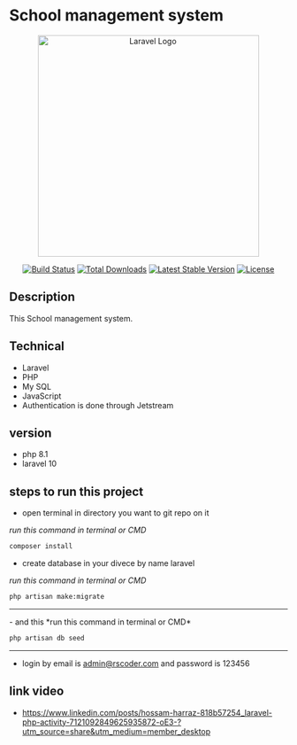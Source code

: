 # School management system
<p align="center"><a href="https://laravel.com" target="_blank"><img src="https://raw.githubusercontent.com/laravel/art/master/logo-lockup/5%20SVG/2%20CMYK/1%20Full%20Color/laravel-logolockup-cmyk-red.svg" width="400" alt="Laravel Logo"></a></p>

<p align="center">
<a href="https://github.com/laravel/framework/actions"><img src="https://github.com/laravel/framework/workflows/tests/badge.svg" alt="Build Status"></a>
<a href="https://packagist.org/packages/laravel/framework"><img src="https://img.shields.io/packagist/dt/laravel/framework" alt="Total Downloads"></a>
<a href="https://packagist.org/packages/laravel/framework"><img src="https://img.shields.io/packagist/v/laravel/framework" alt="Latest Stable Version"></a>
<a href="https://packagist.org/packages/laravel/framework"><img src="https://img.shields.io/packagist/l/laravel/framework" alt="License"></a>
</p>

## Description
This  School management system.

## Technical 
- Laravel
- PHP
- My SQL
- JavaScript
- Authentication is done through Jetstream

## version
- php 8.1
- laravel 10
  
## steps to run this project <br>
- open terminal in directory you want to git repo on it
  
*run this command in terminal or CMD*
```bash
composer install
```
- create database in your divece by name laravel 

*run this command in terminal or CMD*

```bash
php artisan make:migrate
```
<hr>
- and this
*run this command in terminal or CMD*

```bash
php artisan db seed
```
<hr>

- login by email is admin@rscoder.com and password is 123456

## link video
- https://www.linkedin.com/posts/hossam-harraz-818b57254_laravel-php-activity-7121092849625935872-oE3-?utm_source=share&utm_medium=member_desktop







